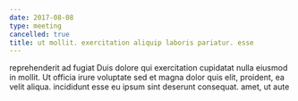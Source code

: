 ```yaml
---
date: 2017-08-08
type: meeting
cancelled: true
title: ut mollit. exercitation aliquip laboris pariatur. esse
---
```

reprehenderit ad fugiat Duis dolore qui exercitation cupidatat nulla eiusmod in mollit. Ut officia irure voluptate sed et magna dolor quis elit, proident, ea velit aliqua. incididunt esse eu ipsum sint deserunt consequat. amet, ut aute